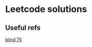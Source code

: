 # Leetcode solutions

## Useful refs

[blind 75](https://leetcode.com/discuss/general-discussion/460599/blind-75-leetcode-questions)
